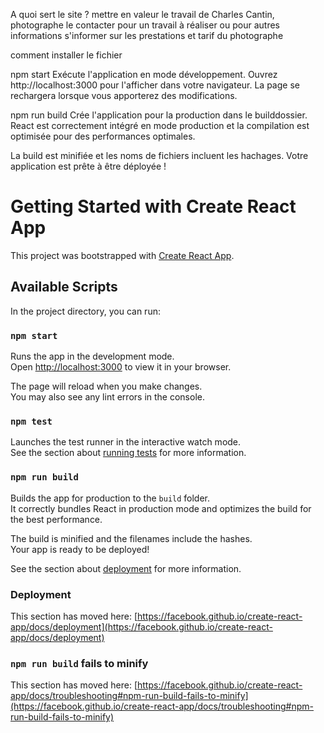 A quoi sert le site ?
mettre en valeur le travail de Charles Cantin, photographe
le contacter pour un travail à réaliser ou pour autres informations
s'informer sur les prestations et tarif du photographe


comment installer le fichier

npm start
Exécute l'application en mode développement.
Ouvrez http://localhost:3000 pour l'afficher dans votre navigateur.
La page se rechargera lorsque vous apporterez des modifications.


npm run build
Crée l'application pour la production dans le builddossier.
React est correctement intégré en mode production et la compilation est optimisée pour des performances optimales.

La build est minifiée et les noms de fichiers incluent les hachages.
Votre application est prête à être déployée !

# Getting Started with Create React App

This project was bootstrapped with [Create React App](https://github.com/facebook/create-react-app).

## Available Scripts

In the project directory, you can run:

### `npm start`

Runs the app in the development mode.\
Open [http://localhost:3000](http://localhost:3000) to view it in your browser.

The page will reload when you make changes.\
You may also see any lint errors in the console.

### `npm test`

Launches the test runner in the interactive watch mode.\
See the section about [running tests](https://facebook.github.io/create-react-app/docs/running-tests) for more information.

### `npm run build`

Builds the app for production to the `build` folder.\
It correctly bundles React in production mode and optimizes the build for the best performance.

The build is minified and the filenames include the hashes.\
Your app is ready to be deployed!

See the section about [deployment](https://facebook.github.io/create-react-app/docs/deployment) for more information.



### Deployment

This section has moved here: [https://facebook.github.io/create-react-app/docs/deployment](https://facebook.github.io/create-react-app/docs/deployment)

### `npm run build` fails to minify

This section has moved here: [https://facebook.github.io/create-react-app/docs/troubleshooting#npm-run-build-fails-to-minify](https://facebook.github.io/create-react-app/docs/troubleshooting#npm-run-build-fails-to-minify)
